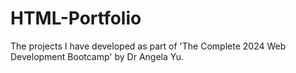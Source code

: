 # HTML-Portfolio
The projects I have developed as part of 'The Complete 2024 Web Development Bootcamp' by Dr Angela Yu.
